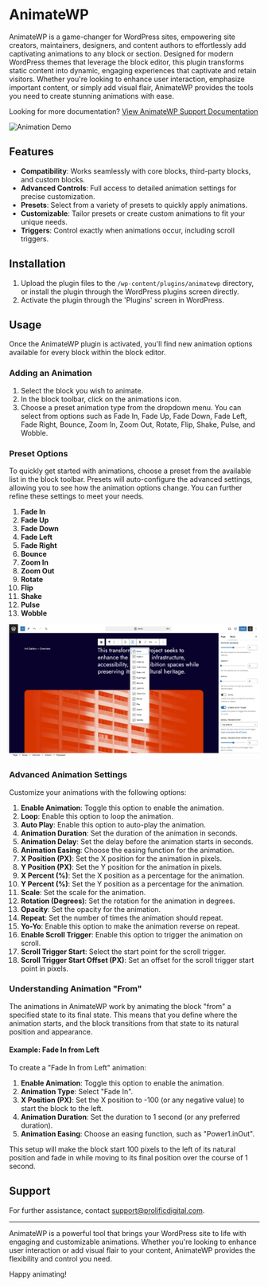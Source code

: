# AnimateWP

AnimateWP is a game-changer for WordPress sites, empowering site creators, maintainers, designers, and content authors to effortlessly add captivating animations to any block or section. Designed for modern WordPress themes that leverage the block editor, this plugin transforms static content into dynamic, engaging experiences that captivate and retain visitors. Whether you're looking to enhance user interaction, emphasize important content, or simply add visual flair, AnimateWP provides the tools you need to create stunning animations with ease.

Looking for more documentation?
[View AnimateWP Support Documentation](https://prolificdigital.notion.site/AnimateWP-Documentation-138f73948280458d9a2bcd298ac62354)

![Animation Demo](./assets/screenshots/demo.gif)

## Features

- **Compatibility**: Works seamlessly with core blocks, third-party blocks, and custom blocks.
- **Advanced Controls**: Full access to detailed animation settings for precise customization.
- **Presets**: Select from a variety of presets to quickly apply animations.
- **Customizable**: Tailor presets or create custom animations to fit your unique needs.
- **Triggers**: Control exactly when animations occur, including scroll triggers.

## Installation

1. Upload the plugin files to the `/wp-content/plugins/animatewp` directory, or install the plugin through the WordPress plugins screen directly.
2. Activate the plugin through the 'Plugins' screen in WordPress.

## Usage

Once the AnimateWP plugin is activated, you'll find new animation options available for every block within the block editor.

### Adding an Animation

1. Select the block you wish to animate.
2. In the block toolbar, click on the animations icon.
3. Choose a preset animation type from the dropdown menu. You can select from options such as Fade In, Fade Up, Fade Down, Fade Left, Fade Right, Bounce, Zoom In, Zoom Out, Rotate, Flip, Shake, Pulse, and Wobble.

### Preset Options

To quickly get started with animations, choose a preset from the available list in the block toolbar. Presets will auto-configure the advanced settings, allowing you to see how the animation options change. You can further refine these settings to meet your needs.

1. **Fade In**
2. **Fade Up**
3. **Fade Down**
4. **Fade Left**
5. **Fade Right**
6. **Bounce**
7. **Zoom In**
8. **Zoom Out**
9. **Rotate**
10. **Flip**
11. **Shake**
12. **Pulse**
13. **Wobble**

![Animation Settings](./assets/screenshots/example.png)

### Advanced Animation Settings

Customize your animations with the following options:

1. **Enable Animation**: Toggle this option to enable the animation.
2. **Loop**: Enable this option to loop the animation.
3. **Auto Play**: Enable this option to auto-play the animation.
4. **Animation Duration**: Set the duration of the animation in seconds.
5. **Animation Delay**: Set the delay before the animation starts in seconds.
6. **Animation Easing**: Choose the easing function for the animation.
7. **X Position (PX)**: Set the X position for the animation in pixels.
8. **Y Position (PX)**: Set the Y position for the animation in pixels.
9. **X Percent (%)**: Set the X position as a percentage for the animation.
10. **Y Percent (%)**: Set the Y position as a percentage for the animation.
11. **Scale**: Set the scale for the animation.
12. **Rotation (Degrees)**: Set the rotation for the animation in degrees.
13. **Opacity**: Set the opacity for the animation.
14. **Repeat**: Set the number of times the animation should repeat.
15. **Yo-Yo**: Enable this option to make the animation reverse on repeat.
16. **Enable Scroll Trigger**: Enable this option to trigger the animation on scroll.
17. **Scroll Trigger Start**: Select the start point for the scroll trigger.
18. **Scroll Trigger Start Offset (PX)**: Set an offset for the scroll trigger start point in pixels.

### Understanding Animation "From"

The animations in AnimateWP work by animating the block "from" a specified state to its final state. This means that you define where the animation starts, and the block transitions from that state to its natural position and appearance.

#### Example: Fade In from Left

To create a "Fade In from Left" animation:

1. **Enable Animation**: Toggle this option to enable the animation.
2. **Animation Type**: Select "Fade In".
3. **X Position (PX)**: Set the X position to -100 (or any negative value) to start the block to the left.
4. **Animation Duration**: Set the duration to 1 second (or any preferred duration).
5. **Animation Easing**: Choose an easing function, such as "Power1.inOut".

This setup will make the block start 100 pixels to the left of its natural position and fade in while moving to its final position over the course of 1 second.

## Support

For further assistance, contact [support@prolificdigital.com](mailto:support@prolificdigital.com).

---

AnimateWP is a powerful tool that brings your WordPress site to life with engaging and customizable animations. Whether you're looking to enhance user interaction or add visual flair to your content, AnimateWP provides the flexibility and control you need.

Happy animating!
